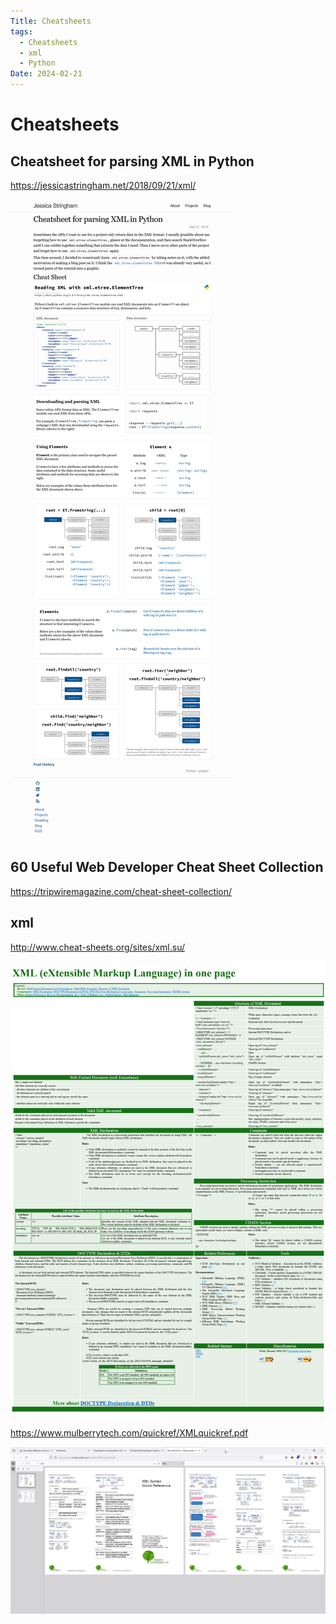 ```yaml
---
Title: Cheatsheets
tags:
  - Cheatsheets
  - xml
  - Python
Date: 2024-02-21
---
```


# Cheatsheets 

## Cheatsheet for parsing XML in Python

https://jessicastringham.net/2018/09/21/xml/

![](_asset/2023-09-29-xml%20cheatSheet-Py_image_1.png)

## 60 Useful Web Developer Cheat Sheet Collection

https://tripwiremagazine.com/cheat-sheet-collection/

## xml 

http://www.cheat-sheets.org/sites/xml.su/

![](_asset/2023-09-29-xml%20cheatSheet-Py_image_2.png)

https://www.mulberrytech.com/quickref/XMLquickref.pdf

![](_asset/2023-09-29-xml%20cheatSheet-Py_image_3.png)
